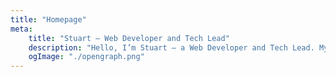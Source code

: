 ```yaml
---
title: "Homepage"
meta:
    title: "Stuart — Web Developer and Tech Lead"
    description: "Hello, I’m Stuart — a Web Developer and Tech Lead. My go-to tech is JavaScript (React and Node.js), Python and AWS. Collaborative work is my jam!"
    ogImage: "./opengraph.png"
---
```

